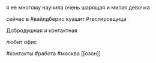 я ее многому научила очень шарящая и милая девочка

сейчас в #вайлдберис куашит #тестировщица 

Добродушная и контактная 

любит офис

#контакты #работа #москва 
[[озон]]